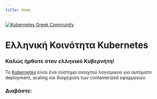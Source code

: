 ```yaml
---
title: Home
---
```


[<img src="https://kubernetes.gr/3I9jkTx.jpg" sftyle="max-width:15%;min-width:40px;float:right;" alt="Kubernetes Greek Community" />](https://kubernetes.gr)

# Ελληνική Κοινότητα Kubernetes

### Καλώς ήρθατε στον ελληνικό Κυβερνήτη!

To [Kubernetes](https://kubernetes.io/) είναι ένα σύστημα ανοιχτού λογισμικού για αυτόματο deployment, scaling και διαχείριση των containerized εφαρμογών. 

### Διαβάστε:
